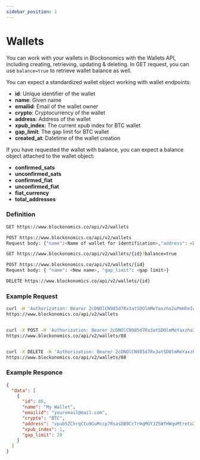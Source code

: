 ```yaml
---
sidebar_position: 1
---
```


# Wallets

You can work with your wallets in Blockonomics with the Wallets API, including creating, retrieving, updating & deleting. In GET request, you can use `balance=true` to retrieve wallet balance as well.

You can expect a standardized wallet object working with wallet endpoints:

- **id**: Unique identifier of the wallet
- **name**: Given name
- **emailid**: Email of the wallet owner
- **crypto**: Cryptocurrency of the wallet
- **address**: Address of the wallet
- **xpub_index**: The current xpub index for BTC wallet
- **gap_limit**: The gap limit for BTC wallet
- **created_at**: Datetime of the wallet creation

If you have requested the wallet with balance, you can expect a balance object attached to the wallet object:

- **confirmed_sats**
- **unconfirmed_sats**
- **confirmed_fiat**
- **unconfirmed_fiat**
- **fiat_currency**
- **total_addresses**

### Definition

```sh
GET https://www.blockonomics.co/api/v2/wallets

POST https://www.blockonomics.co/api/v2/wallets
Request body: {"name":<Name of wallet for identification>,"address": <Xpub address>, "crypto":<type of crypto, only BTC accepted now>}

GET https://www.blockonomics.co/api/v2/wallets/{id}?balance=true

POST https://www.blockonomics.co/api/v2/wallets/{id}
Request body: { "name": <New name>, "gap_limit": <gap limit>}

DELETE https://www.blockonomics.co/api/v2/wallets/{id}
```


### Example Request

```bash
curl -H 'Authorization: Bearer 2cDNOlCN985d7Rx3atSDOlmMeYaxzho2uPmHheIw4eU'
https://www.blockonomics.co/api/v2/wallets


curl -X POST -H 'Authorization: Bearer 2cDNOlCN985d7Rx3atSDOlmMeYaxzho2uPmHheIw4eU' -H "Content-Type: application/json" -d '{"name": "new wallet name", "gap_limit": 500}'
https://www.blockonomics.co/api/v2/wallets/88


curl -X DELETE -H 'Authorization: Bearer 2cDNOlCN985d7Rx3atSDOlmMeYaxzho2uPmHheIw4eU'
https://www.blockonomics.co/api/v2/wallets/88
```

### Example Responce 

```json
{
  "data": [
    {
      "id": 88,
      "name": "My Wallet",
      "emailid": "youremail@mail.com",
      "crypto": "BTC",
      "address": "vpub5ZChrqCCu9GuMccp7RsasDB9CcTrHqMGYJZ5WfHWquMtretu2p6QctKAAkyvStgxCMGVycC7Py7C9pz8UeLT9p85CHbacL3sEn3THtEit9t",
      "xpub_index": 1,
      "gap_limit": 20
    }
  ]
}
```
